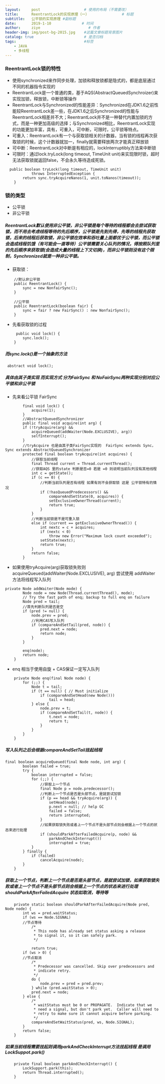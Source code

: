 ```yaml
---
layout:     post                    # 使用的布局（不需要改）
title:      ReentrantLock的实现原理（一）               # 标题 
subtitle:   公平锁的实现原理 #副标题
date:       2019-1-10              # 时间
author:     ziye                      # 作者
header-img: img/post-bg-2015.jpg    #这篇文章标题背景图片
catalog: true                       # 是否归档
tags:                               #标签
    - JAVA
    - 多线程
---
```

### ReentrantLock锁的特性
- 使用synchronized来作同步处理，加锁和释放锁都是隐式的，都是底层通过不同的机器指令实现的
- ReentrantLock是一个普通的类，基于AQS(AbstractQueuedSynchroizer)来实现加锁，释放锁，中断锁等操作
- ReentrantLock与Synchronized的性能差异：Synchronized在JDK1.6之前性能较ReentrantLock差一些，在JDK1.6之后Synchronized的性能与ReentrantLock相差并不大；ReentrantLock并不是一种替代内置加锁的方式，而是一种更加高级的选择；与Synchronized相比，ReentrantLock实现的功能更加丰富，具有，可重入，可中断，可限时，公平锁等特点。
- 可重入：ReentrantLock有一个与获取锁相关的计数器，当有锁的线程再次获取锁的时候，这个计数器就加一，finally就需要释放两次才能真正释放锁
- 可中断：ReentrantLock对中断是有相应的，lockInterruptibly方法来中断锁
- 可限时：通过lock.tryLock(long timeout, TimeUnit unit)来实现限时锁，超时无法获取锁就返回false，不会永久等待造成死锁。

```
  public boolean tryLock(long timeout, TimeUnit unit)
            throws InterruptedException {
        return sync.tryAcquireNanos(1, unit.toNanos(timeout));
    }
```
### 锁的类型 
- 公平锁
- 非公平锁
##### ReentrantLock默认使用非公平锁，非公平锁是每个等待的线程都会去尝试获取锁，而不用去考虑线程等待的先后顺序，公平锁是先到先得，先等的线程先获取锁，后来的线程后获取锁，非公平锁在效率和吞吐量上面都优于公平锁，而公平锁会造成线程饥饿（有可能会一直等待）公平锁需要关心队列的情况，得按照队列里的先后顺序来获取锁(会造成大量的线程上下文切换)，而非公平锁则没有这个限制，Synchronized就是一种非公平锁。
- 获取锁：

```
    //默认非公平锁
    public ReentrantLock() {
        sync = new NonfairSync();
    }

    //公平锁
    public ReentrantLock(boolean fair) {
        sync = fair ? new FairSync() : new NonfairSync();
    }
```
- 先看获取锁的过程

```
     public void lock() {
        sync.lock();
    }
```
##### 而sync.lock()是一个抽象的方法

```
 abstract void lock();
```
##### 具体由其子类实现 而实现方式 分为FairSync 和 NoFairSync两种实现分别对应公平锁和非公平锁
- 先来看公平锁 FairSync

```
        final void lock() {
            acquire(1);
        }
        //AbstractQueuedSynchronizer
        public final void acquire(int arg) {
        if (!tryAcquire(arg) &&
            acquireQueued(addWaiter(Node.EXCLUSIVE), arg))
            selfInterrupt();
        }
        //tryAcquire 也是由其子类FairSync实现的  FairSync extends Sync， Sync extends AbstractQueuedSynchronizer
        protected final boolean tryAcquire(int acquires) {
            //获取当前线程
            final Thread current = Thread.currentThread();
            //获取AQS 里的state 判断是否=0 若是 =0 则说明当前队列没有其他线程
            int c = getState();
            if (c == 0) {
                //判断当前队列是否有线程 如果有则不会获取锁 这是 公平锁特有的情况
                if (!hasQueuedPredecessors() &&
                    compareAndSetState(0, acquires)) {
                    setExclusiveOwnerThread(current);
                    return true;
                }
            }
            //判断当前锁是不是可重入锁
            else if (current == getExclusiveOwnerThread()) {
                int nextc = c + acquires;
                if (nextc < 0)
                    throw new Error("Maximum lock count exceeded");
                setState(nextc);
                return true;
            }
            return false;
        }
```
- 如果使用tryAcquire(arg)获取锁失败则 acquireQueued(addWaiter(Node.EXCLUSIVE), arg) 尝试使用 addWaiter方法将线程写入队列

```
private Node addWaiter(Node mode) {
        Node node = new Node(Thread.currentThread(), mode);
        // Try the fast path of enq; backup to full enq on failure
        Node pred = tail;
        //首先判断队列是否是空
        if (pred != null) {
            node.prev = pred;
            //利用CAS写入队列
            if (compareAndSetTail(pred, node)) {
                pred.next = node;
                return node;
            }
        }
        
        enq(node);
        return node;
    }
```
- enq 相当于使用自旋 + CAS保证一定写入队列

```
    private Node enq(final Node node) {
        for (;;) {
            Node t = tail;
            if (t == null) { // Must initialize
                if (compareAndSetHead(new Node()))
                    tail = head;
            } else {
                node.prev = t;
                if (compareAndSetTail(t, node)) {
                    t.next = node;
                    return t;
                }
            }
        }
    }
```
##### 写入队列之后会根据compareAndSetTail挂起线程

```
final boolean acquireQueued(final Node node, int arg) {
        boolean failed = true;
        try {
            boolean interrupted = false;
            for (;;) {
                //获取上一个节点
                final Node p = node.predecessor();
                //判断上一个节点是否是头部节点，是就尝试加锁
                if (p == head && tryAcquire(arg)) {
                    setHead(node);
                    p.next = null; // help GC
                    failed = false;
                    return interrupted;
                }
                //如果获取锁失败或者上一个节点不是头部节点则会根据上一个节点的状态来进行处理
                if (shouldParkAfterFailedAcquire(p, node) &&
                    parkAndCheckInterrupt())
                    interrupted = true;
            }
        } finally {
            if (failed)
                cancelAcquire(node);
        }
    }
```
##### 获取上一个节点，判断上一个节点是否是头部节点，是就尝试加锁，如果获取锁失败或者上一个节点不是头部节点则会根据上一个节点的状态来进行处理shouldParkAfterFailedAcquire 状态如取消，等待等

```
    private static boolean shouldParkAfterFailedAcquire(Node pred, Node node) {
        int ws = pred.waitStatus;
        if (ws == Node.SIGNAL)
        //节点等待
            /*
             * This node has already set status asking a release
             * to signal it, so it can safely park.
             */
             
            return true;
        if (ws > 0) {
        //节点取消
            /*
             * Predecessor was cancelled. Skip over predecessors and
             * indicate retry.
             */
            do {
                node.prev = pred = pred.prev;
            } while (pred.waitStatus > 0);
            pred.next = node;
        } else {
            /*
             * waitStatus must be 0 or PROPAGATE.  Indicate that we
             * need a signal, but don't park yet.  Caller will need to
             * retry to make sure it cannot acquire before parking.
             */
            compareAndSetWaitStatus(pred, ws, Node.SIGNAL);
        }
        return false;
    }
```
##### 如果当前线程需要挂起则调用parkAndCheckInterrupt方法挂起线程 是调用LockSuppot.park()

```
    private final boolean parkAndCheckInterrupt() {
        LockSupport.park(this);
        return Thread.interrupted();
    }
```









